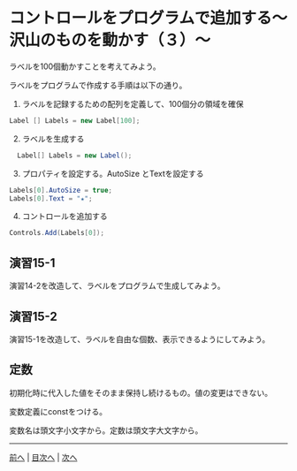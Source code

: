 # コントロールをプログラムで追加する～沢山のものを動かす（３）～
ラベルを100個動かすことを考えてみよう。

ラベルをプログラムで作成する手順は以下の通り。

1.	ラベルを記録するための配列を定義して、100個分の領域を確保
```cs
Label [] Labels = new Label[100];
```

2.	ラベルを生成する

```cs
  Label[] Labels = new Label();
```

3.	プロパティを設定する。AutoSize とTextを設定する

```cs
Labels[0].AutoSize = true;
Labels[0].Text = "★";
```

4.	コントロールを追加する

```cs
Controls.Add(Labels[0]);

```
## 演習15-1
演習14-2を改造して、ラベルをプログラムで生成してみよう。

## 演習15-2
演習15-1を改造して、ラベルを自由な個数、表示できるようにしてみよう。

## 定数
初期化時に代入した値をそのまま保持し続けるもの。値の変更はできない。

変数定義にconstをつける。

変数名は頭文字小文字から。定数は頭文字大文字から。


---

[前へ](14.md) | [目次へ](README.md#%E7%9B%AE%E6%AC%A1) | [次へ](16.md)
